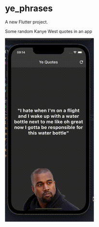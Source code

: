# ye_phrases

A new Flutter project.

Some random Kanye West quotes in an app

![ Alt text](https://github.com/JoaoReisA/YePhrases/blob/main/assets/app_record.gif)

